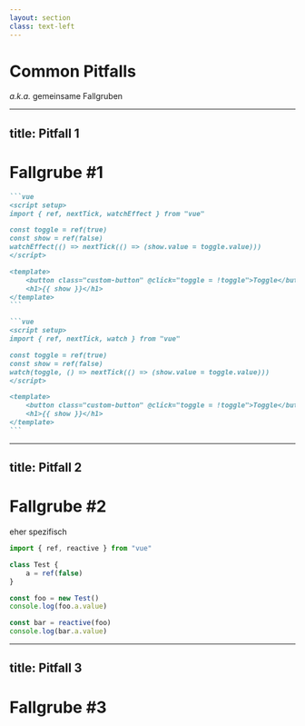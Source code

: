 ```yaml
---
layout: section
class: text-left
---
```


# Common Pitfalls

_a.k.a._ gemeinsame Fallgruben

---
title: Pitfall 1
---

# Fallgrube #1

````md magic-move {at: 2}
```vue
<script setup>
import { ref, nextTick, watchEffect } from "vue"

const toggle = ref(true)
const show = ref(false)
watchEffect(() => nextTick(() => (show.value = toggle.value)))
</script>

<template>
    <button class="custom-button" @click="toggle = !toggle">Toggle</button>
    <h1>{{ show }}</h1>
</template>
```

```vue
<script setup>
import { ref, nextTick, watch } from "vue"

const toggle = ref(true)
const show = ref(false)
watch(toggle, () => nextTick(() => (show.value = toggle.value)))
</script>

<template>
    <button class="custom-button" @click="toggle = !toggle">Toggle</button>
    <h1>{{ show }}</h1>
</template>
```
````

<div class="relative mt-6">
  <Pitfall class="absolute" v-click="[1,2]" />
  <PitfallFixed class="absolute" v-click="'+2'" />
</div>

---
title: Pitfall 2
---

# Fallgrube #2

eher <logos-vue/> spezifisch

```ts twoslash
import { ref, reactive } from "vue"

class Test {
    a = ref(false)
}

const foo = new Test()
console.log(foo.a.value)

const bar = reactive(foo)
console.log(bar.a.value)
```

---
title: Pitfall 3
---

# Fallgrube #3

<!--
Vielleicht auf Framwork Ebene. Unsubscribe handling. Zumindest könnte man da den Bogen zum Observer Pattern spannen
-->
